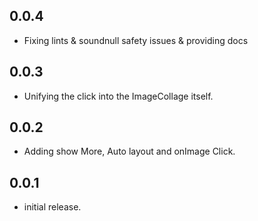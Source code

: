 ## 0.0.4

* Fixing lints & soundnull safety issues & providing docs 

## 0.0.3

* Unifying the click into the ImageCollage itself.

## 0.0.2

* Adding show More, Auto layout and onImage Click.

## 0.0.1

* initial release.
